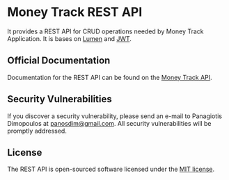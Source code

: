 # Money Track REST API

It provides a REST API for CRUD operations needed by Money Track Application. It is bases on [Lumen](https://lumen.laravel.com/) and [JWT](https://jwt.io/).

## Official Documentation

Documentation for the REST API can be found on the [Money Track API](https://documenter.getpostman.com/view/4800685/S1LzwReP).

## Security Vulnerabilities

If you discover a security vulnerability, please send an e-mail to Panagiotis Dimopoulos at panosdim@gmail.com. All security vulnerabilities will be promptly addressed.

## License

The REST API is open-sourced software licensed under the [MIT license](https://opensource.org/licenses/MIT).
